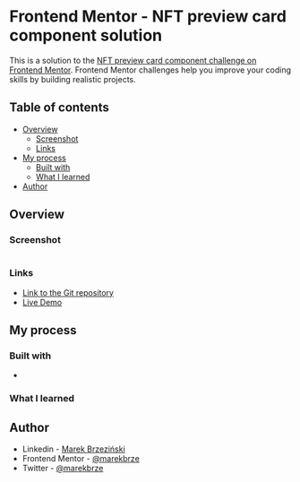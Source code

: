 # Frontend Mentor - NFT preview card component solution

This is a solution to the [NFT preview card component challenge on Frontend Mentor](https://www.frontendmentor.io/challenges/nft-preview-card-component-SbdUL_w0U). Frontend Mentor challenges help you improve your coding skills by building realistic projects.

## Table of contents

- [Overview](#overview)
  - [Screenshot](#screenshot)
  - [Links](#links)
- [My process](#my-process)
  - [Built with](#built-with)
  - [What I learned](#what-i-learned)
- [Author](#author)

## Overview

### Screenshot

<!-- TODO -->

![]()

### Links

<!-- TODO -->

- [Link to the Git repository]()
- [Live Demo]()

## My process

### Built with

<!-- TODO -->

-

### What I learned

<!-- TODO -->

## Author

- Linkedin - [Marek Brzeziński](https://www.linkedin.com/in/marekbrzezinski/)
- Frontend Mentor - [@marekbrze](https://www.frontendmentor.io/profile/yourusername)
- Twitter - [@marekbrze](https://www.twitter.com/marekbrze)
